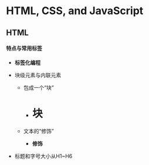 # HTML, CSS, and JavaScript



## HTML

#### 特点与常用标签

- **标签化编程**

- 块级元素与内联元素

  - 包成一个“块”

    - <h1>块</h1>

  - 文本的“修饰”

    - <b>修饰</b>

- 标题和字号大小从H1~H6<title>

- <div id="xxx">
      <h3>div!</h3>
  </div>

- <p>分段

- <b>加粗

- <i>斜体

- <sup><sub>上标与下标

- <br>换行

- <hr>一条水平线

- 加粗.强调<strong>

- <em>斜体

- 较短的引用和较长的引用。

  - <blockquote>

  - <q>

- <abbr>首字母缩写

- <cite>

  - 引用，会被标注为斜体。

- <dfn>

  - 用于表示一个新术语的定义。

- <address>

  - 设计者的地址信息

- <ins>

  - 下划线

- <del></del><s>

  - 删除线

- <head><body>

  #### 列表

- <ol>有序列表

  - <li>起始标签和结束标签

- <ul>无序列表

- <dl>定义列表

  - <dt>

  - <dd>

- 嵌套列表

#### 网站链接，表格与图像

- <a>建立网站之间的链接。

  - 用法<a href="xxx">XXX</a>

  - 如果没有指定文件名，会自动返回到index

  - 链接到相同的文件夹中文件不需要加前缀

  - 链接到子文件夹，需要加一个文件名与/

  - 链接到父文件夹需要加上.../

  - 链接到孙子或者祖父，甚至更高更低级的文件夹，要加上多个xxx/或.../

  - 链接到电子邮件：mailto :前缀

  - 在新窗口中打开 后缀target="xxx"
    - 一般来说为_blank

- 通过ID返回到页面的某个特定位置

  - 使用方法:<id="xxx">

  - 建立链接:<a href="#xxx">

  - 链接到其他页面的某个特定位置，利用套娃就可以了

- 往网站里面插入图像

  - 不论如何还是得注意版权问题

  - <img src>

    - img没有结束标签

    - src: 相对url

    - alt: 如果无法查看

    - title特性在这里可以使用

  - 指定图片的宽度和长度

    - height

    - width

    - 也可以用css

    - 在段落之前，段落的起始处和段落之中插入图片会造成不同的影响。

  - <figure>说明图像(把图像和图像说明框起来)

  - <figcaption>图片的说明(放在上述的框里面)

- 插入表格

  - <table>

  - <tr></tr>代表一行的开始

  - <td></td>每个单元格

  - <th></th>表示列或行的标题

    - <th scope="row">

    - row/col这是一个行/列标题

    - colspan=""表明单元格所要跨越的列数

    - rowspan=""表明单元格所要跨越的行数

  - 长表格

    - thead
      - 表格的标题
    - tbody
      - 表格主体
    - tfoot
      - 表格的脚注

#### 表单

#### 引入音频与视频

* /<video>
* /<audio>
* **flash 已经几近退出！**



## CSS



<center><h3><font color=purple>"块式"编程</font></h3></center>



**<font color=red>CSS将样式规则与HTML相关联！</font>**

**CSS==<font color=orange>选择器</font>+<font color=oran>声明</font>**

```css
p={
	font-family: Arial;
}
```

**声明==<font color=red>属性</font>+<font color=orange>值</font>**

#### 链接外部CSS

* <link href="xxx" type="test/css" ref="xxxx"/>

在HTML内的CSS

* <style>
  
  </style>

#### 选择器

见图片（链接未应用！）

* <font color="blue">作用优先级</font>
  * 就近原则
  * 具体性原则
  * 重要性

#### 继承

> 继承特性也算老朋友了

#### 外部样式表

> 就和库的封装一样，这样在大规模代码中更方便维护





## JavaScript



#### JavaScript使用

* JavaScript代码可以直接嵌在网页的任何地方，不过通常我们 都把JavaScript代码放到 <head> 中
* 由 &lt</script&gt； 包含的代码就是 JavaScript代码，它将直接被浏览器执行。
* 把JavaScript代码放入一个单独的 .js 文件中更利于维护代 码，并且多个页面可以各自引用同一份 .js 文件。
* 让JavaScript引擎自动加分号在某些情况下会改变程序 的语义，导致运行结果与期望不一致。
* 变量命名等其实与C等相差无几，或者。。。更像python一点？
* JavaScript引擎有一个在行末自动添加分号的机制
  * ......呵呵（无奈（`”C语言的猜测“`）——zi zuo cong ming）



#### 函数？

* console.log(a)：查看一个变量的内容
* alert：消息反馈
* var 定义一个变量
* `function abs(x)`定义函数
* `var abs = function (x)`定义一个匿名函数，可通过abs调用
* KEY WORD：`arguments`只在函数内部起作用，并且永远指向当前函数的调用者传入的所有参数。
* `rest`参数只能写在最后，前面用` ... `标识，从运行结果可知， 传入的参数先绑定 a 、 b ，多余的参数以数组形式交给变量 `rest`
* 如果传入的参数连正常定义的参数都没填满，rest 参数会接收一个空数组.

##### “高阶函数”~~（套娃函数）~~

* 一个函数可以接收另一个函数作为参数
* map() 作为高阶函数，事实上它把运算规则抽象了

##### this

> 个人认为这是js中一个重要的特性

##### generator（生成器）

> ES6标准引入的新的数据类型。一个 generator看上去像一个函数，但可以返回多次
>
> 又是一个重要特性
>
> 定义时加一个*

#### 包装对象

> 过分了，这也抄（java）

* var b = new Boolean(true)

* 类型已经变为 object 了

* 用类型比较’===‘返回False

**函数在执行过程中，如果没有遇到 return 语句（函数末尾 如果没有 return ，就是隐含的 return undefined！**



#### 变量与数据结构

> 感觉没有做很大的区分，有时一个var能解决所有问题

```
123; // 整数123
0.456; // 浮点数0.456
1.2345e3; // 科学计数法表示1.2345x1000，等同于1234.5
-99; // 负数
NaN; // NaN表示Not a Number，当无法计算结果时用NaN表示
Infinity; // Infinity表示无限大，当数值超过了
JavaScript的Number所能表示的最大值时，就表示为Infinity
null 空类型
underfined 
```

* 运算符同C。
* if 与while for等('几乎完全相同'（for...in例外)
* 数组定义相同：`var arr = [1, 2, 3.14, 'Hello', null, true]`
  * 什么类型都能放！
* 索引超出了范围则返回undefined。
* JavaScript的对象是一组由键-值组成的无序集合（这货也是个集合与映射）

```javascript
var JoJo{
	name: 'kongjojotailang';
	age: 18;
	stand name: 'Star platinum';
	ability: 'the world';
	tags; ['无敌','欧拉欧拉欧拉欧拉......']
}
```

获取一个对象的属性用 对象变量.属性名 的方法

set相关用法

```javascript
var m = new Map(); // 空Map
m.set('Adam', 67); // 添加新的key-value
m.set('Bob', 59);
m.has('Adam'); // 是否存在key 'Adam': true
m.get('Adam'); // 67
m.delete('Adam'); // 删除key 'Adam'
m.get('Adam'); // undefined

摘自廖雪峰相关教材
ES6标准
```

遍历 Array 可以采用下标循环，遍历 Map 和 Set 就无法使 用下标。

> 您搁着卡迭代器呢！(ES6)

` iterable`： 具有 iterable 类型的集合可以通过新的 for ... of 循环 来遍历。

* for ... in 遍历的实际上是<font color=red>**对象的属性名称**</font>。
* for ... of只循环<font color=red>**集合本身的元素**</font>
* iterable 内置的 forEach 方 法，它接收一个函数，每次迭代就自动回调该函数。

> ES5.1

* `person.name;`
* `in`检测...是否具备XX属性。
* ` for ... in`循环对象检查

* 字符串： JavaScript的字符串就是用 '' 或 "" 括起来的字符表示
  * 转义等处理与C相似
  * 要获取字符串某个指定位置的字符，使用类似Array的下标操 作
    * ‘字符数组（滑稽）’
    * **字符串是<font color=red>不可变</font>的**
    * JavaScript为字符串提供了一些常用方法，调用这些方 法本身不会改变原有字符串的内容，而是**返回一个新字符串**
      * ??? 有点与python等语言不同了
      * `toUpperCase() `把一个字符串全部变为大写
      * `toLowerCase() `把一个字符串全部变为小写
      * `indexof()` 会搜索指定字符串出现的位置
      * `substring()` 返回指定索引区间的子串
      * 照搬python？
      * python才是照搬的？
      * **统一标准？？？**（标准化思想）
* 数组：可以包含任意数据类型，并通过索引来访 问每个元素。
  * `arr.length; `获取长度
  * 直接给 Array 的 length 赋一个新的值？（+underfined）
  * 通过索引赋值时，索引超过了范围，同样会引起数组大小的变化
  * `indexof`
  * `slice() `就是对应String的 substring() 版本
  * `push()` 向 Array 的末尾添加若干元素
  * `pop()` 把Array 的最后一个元素删除掉
  *  `unshift() `往 Array 的头部添加若干元素
  * `shift()`把 Array 的第一个元素删掉
  * sort（快排真香）
  * `reverse() `反转字符串
  * `splice()`可以从指定的索引开始删除若干元素，然后再从该位置添加若干元素
  * `concat()`把当前的 Array 和另一个 Array 连接起 来，并返回一个新的 Array
  * `join() `把当前 Array 的每 个元素都用指定的字符串连接起来，然后返回连接后的字符串
  * 多维数组
  * `filter() `把传入的函数依次作用于每 个元素，然后根据返回值是 true 还是 false 决定保留还是丢弃该元素。
* 

#### 严格模式

* 'use strict';

#### 日期

* `new date`

```javascript
var d = new Date(1435146562875);
d.toLocaleString(); // '2015/6/24 下午7:49:22'，
本地时间（北京时区+8:00），显示的字符串与操作系统设定的
格式有关
d.toUTCString(); // 'Wed, 24 Jun 2015 11:49:22
GMT'，UTC时间，与本地时间相差8小时
```

```
if (Date.now) {
 alert(Date.now()); // 老版本IE没有now()方法
} else {
 alert(new Date().getTime());
}
```

`module.exports = greet;`

> 模块化输出



## HTML，CSS，JavaScript三者间的关系

